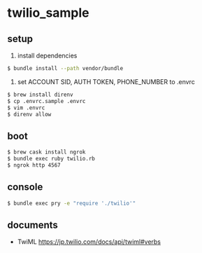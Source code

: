 
# twilio_sample

## setup

1. install dependencies

  ```bash
$ bundle install --path vendor/bundle
  ```

1. set ACCOUNT SID, AUTH TOKEN, PHONE_NUMBER to .envrc

  ```bash
$ brew install direnv
$ cp .envrc.sample .envrc
$ vim .envrc
$ direnv allow
  ```

## boot

```bash
$ brew cask install ngrok
$ bundle exec ruby twilio.rb
$ ngrok http 4567
```

## console

```bash
$ bundle exec pry -e "require './twilio'"
```

## documents

- TwiML https://jp.twilio.com/docs/api/twiml#verbs
